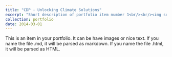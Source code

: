 ```yaml
---
title: "CDP - Unlocking Climate Solutions"
excerpt: "Short description of portfolio item number 1<br/><br/><img src='/images/competitions/competition_4.png'>"
collection: portfolio
date: 2014-03-01
---
```


This is an item in your portfolio. It can be have images or nice text. If you name the file .md, it will be parsed as markdown. If you name the file .html, it will be parsed as HTML. 
